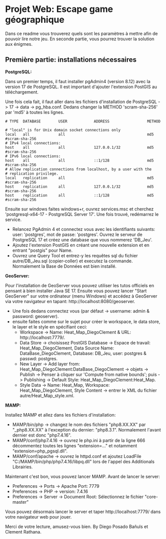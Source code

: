 # Projet Web: Escape game géographique

Dans ce readme vous trouverez quels sont les paramètres à mettre afin de pouvoir lire notre jeu. En seconde partie, vous pourrez trouver la solution aux énigmes.

## Première partie: installations nécessaires

**PostgreSQL:**

Dans un premier temps, il faut installer pgAdmin4 (version 8.12) avec la version 17 de PostgreSQL. Il est important d'ajouter l'extension PostGIS au téléchargement.

Une fois cela fait, il faut aller dans les fichiers d'installation de PostgreSQL -> 17 -> data -> pg_hba.conf. Dedans changer la METHOD 'scram-sha-256' par 'md5' à toutes les lignes.
```
# TYPE  DATABASE        USER            ADDRESS                 METHOD

# "local" is for Unix domain socket connections only
local   all             all                                     md5 #scram-sha-256
# IPv4 local connections:
host    all             all             127.0.0.1/32            md5 #scram-sha-256
# IPv6 local connections:
host    all             all             ::1/128                 md5 #scram-sha-256
# Allow replication connections from localhost, by a user with the
# replication privilege.
local   replication     all                                     md5 #scram-sha-256
host    replication     all             127.0.0.1/32            md5 #scram-sha-256
host    replication     all             ::1/128                 md5 #scram-sha-256
```

Ensuite sur windows faites windows+r, ouvrez services.msc et cherchez 'postgresql-x64-17 - PostgreSQL Server 17'. Une fois trouvé, redémarrez le service.

- Relancez PgAdmin 4 et connectez vous avec les identifiants suivants: user: 'postgres', mot de passe: 'postgres'. Ouvrez le serveur de PostgreSQL 17 et créez une database que vous nommerez 'DB_Jeu'. 
- Ajoutez l'extension PostGIS en créant une nouvelle extension et en entrant "postgis" pour Name.
- Ouvrez une Query Tool et entrez-y les requêtes sql du fichier autre/DB_Jeu.sql (copier-coller) et executez la commande. Normalement la Base de Données est bien installé.

**GeoServer:**

Pour l'installation de GeoServer vous pouvez utiliser les tutos officiels en pensant à bien installer Java SE 17. Ensuite vous pouvez lancer "Start GeoServer" sur votre ordinateur (menu Windows) et accédez à GeoServer via votre navigateur en tapant: http://localhost:8080/geoserver. 

- Une fois dedans connectez vous (par défaut -> username: admin & password: geoserver).
- ensuite faites comme sur le sujet pour créer le workspace, le data store, le layer et le style en spécifiant ceci:
    * Workspace -> Name: Heat_Map_DiegoClement & URL: http://localhost:7779/.
    * Data Store -> choisissez PostGIS Database -> Espace de travail: Heat_Map_DiegoClement, Data Source Name: DataBase_DiegoClement, Database: DB_Jeu, user: postgres & passwd: postgres.
    * New Layer -> Add layer from: Heat_Map_DiegoClement:DataBase_DiegoClement -> objets -> Publish -> Penser à cliquer sur 'Compute from native bounds'; puis -> Publishing -> Default Style: Heat_Map_DiegoClement:Heat_Map.
    * Style Data -> Name: Heat_Map, Workspace: Heat_Map_DiegoClement, Style Content -> entrer le XML du fichier autre/Heat_Map_style.xml.

**MAMP:**

Installez MAMP et allez dans les fichiers d'installation:

- MAMP/bin/php -> changez le nom des fichiers "php8.XX.XX" par "_php8.XX.XX" à l'exception du dernier: "php8.3.1". Normalement l'avant dernier est donc "php7.4.16".
- MAMP/conf/php7.4.16 -> ouvrez le php.ini à partir de la ligne 666 décommentez toutes les lignes "extension=..." et notamment "extension=php_pgsql.dll".
- MAMP/conf/apache -> ouvrez le httpd.conf et ajoutez LoadFile "C:/MAMP/bin/php/php7.4.16/libpq.dll" lors de l'appel des Additionals Librairies.

Maintenant c'est bon, vous pouvez lancer MAMP. Avant de lancer le server:
- Preferences -> Ports -> Apache Port: 7779
- Preferences -> PHP -> version: 7.4.16
- Preferences -> Server -> Document Root: Sélectionnez le fichier "core-master"

Vous pouvez désormais lancer le server et taper http://localhost:7779/ dans votre navigateur web pour jouer.


Merci de votre lecture, amusez-vous bien. 
By Diego Posado Bañuls et Clement Rathana.
